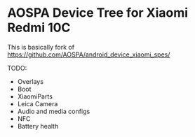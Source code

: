 # AOSPA Device Tree for Xiaomi Redmi 10C
This is basically fork of https://github.com/AOSPA/android_device_xiaomi_spes/

TODO:
- Overlays
- Boot
- XiaomiParts
- Leica Camera 
- Audio and media configs 
- NFC
- Battery health 
